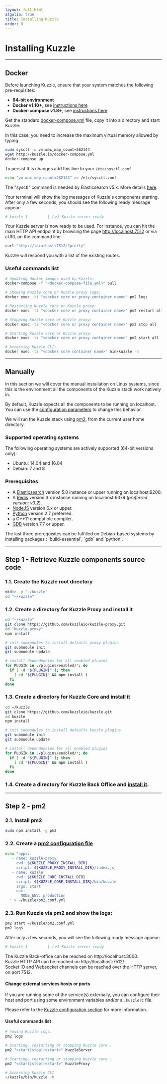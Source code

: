 ```yaml
---
layout: full.html
algolia: true
title: Installing Kuzzle
order: 0
---
```


# Installing Kuzzle

---

## Docker

Before launching Kuzzle, ensure that your system matches the following pre-requisites:

- **64-bit environment**
- **Docker v1.10+**, see [instructions here](https://docs.docker.com/engine/installation/)
- **Docker-compose v1.8+**, see [instructions here](https://docs.docker.com/compose/install/)

Get the standard [docker-compose.yml](http://kuzzle.io/docker-compose.yml) file, copy it into a directory and start Kuzzle:

In this case, you need to increase the maximum virtual memory allowed by typing

```bash
sudo sysctl -w vm.max_map_count=262144
wget http://kuzzle.io/docker-compose.yml
docker-compose up
```

To persist this changes add this line to your `/etc/sysctl.conf`
```bash
echo "vm.max_map_count=262144" >> /etc/sysctl.conf
```

<aside class="notice">
The "sysctl" command is needed by Elasticsearch v5.x. More details <a href="https://www.elastic.co/guide/en/elasticsearch/reference/5.x/vm-max-map-count.html">here</a>.
</aside>

Your terminal will show the log messages of Kuzzle's components starting. After only a few seconds, you should see the following ready message appear:

```bash
# kuzzle_1         | [✔] Kuzzle server ready
```

Your Kuzzle server is now ready to be used. For instance, you can hit the main HTTP API endpoint by browsing the page <a href="http://localhost:7512">http://localhost:7512</a> or via cURL on the command line:

```bash
curl "http://localhost:7512/?pretty"
```

Kuzzle will respond you with a list of the existing routes.


### Useful commands list

```bash
# Updating docker images used by Kuzzle:  
docker-compose -f "<docker-compose-file.yml>" pull

# Showing Kuzzle core or Kuzzle proxy logs:  
docker exec -ti "<docker core or proxy container name>" pm2 logs

# Restarting Kuzzle core or Kuzzle proxy:  
docker exec -ti "<docker core or proxy container name>" pm2 restart all

# Stopping Kuzzle core or Kuzzle proxy:  
docker exec -ti "<docker core or proxy container name>" pm2 stop all

# Starting Kuzzle core or Kuzzle proxy:  
docker exec -ti "<docker core or proxy container name>" pm2 start all

# Accessing Kuzzle CLI:
docker exec -ti "<docker core container name>" bin/kuzzle -h
```

---

## Manually

In this section we will cover the manual installation on Linux systems, since this is the environment all the components of the Kuzzle stack work natively in.

<aside class="notice">
  By default, Kuzzle expects all the components to be running on localhost. You can use the <a href="#configuring-kuzzle">configuration parameters</a> to change this behavior.
</aside>

We will run the Kuzzle stack using [pm2](http://pm2.keymetrics.io/), from the current user home directory.

### Supported operating systems

The following operating systems are actively supported (64-bit versions only):

* Ubuntu: 14.04 and 16.04
* Debian: 7 and 8

### Prerequisites

* A [Elasticsearch](https://www.elastic.co/products/elasticsearch) version 5.0 instance or upper running on localhost:9200.
* A [Redis](http://redis.io/) version 3.x instance running on localhost:6379 (_preferred version: v3.2_).
* [NodeJS](https://nodejs.org/en/download/package-manager/) version 6.x or upper.
* [Python](https://www.python.org/) version 2.7 preferred.
* a C++11 compatible compiler.
* [GDB](https://www.gnu.org/software/gdb/) version 7.7 or upper.

<aside class="notice">
 The last three prerequisites can be fulfilled on Debian-based systems by installing packages : `build-essential`, `gdb` and `python`.
</aside>

---

## Step 1 - Retrieve Kuzzle components source code

### 1.1. Create the Kuzzle root directory

```bash
mkdir -p "~/kuzzle"
cd "~/kuzzle"
```

### 1.2. Create a directory for Kuzzle Proxy and install it

```bash
cd "~/kuzzle"
git clone https://github.com/kuzzleio/kuzzle-proxy.git
cd "kuzzle-proxy"
npm install

# init submodules to install defaults proxy plugins
git submodule init
git submodule update

# install dependencies for all enabled plugins
for PLUGIN in ./plugins/enabled/*; do
  if [ -d "${PLUGIN}" ]; then
    ( cd "${PLUGIN}" && npm install )
  fi
done
```

### 1.3. Create a directory for Kuzzle Core and install it

```bash
cd ~/kuzzle
git clone https://github.com/kuzzleio/kuzzle.git
cd kuzzle
npm install

# init submodules to install defaults kuzzle plugins
git submodule init
git submodule update

# install dependencies for all enabled plugins
for PLUGIN in ./plugins/enabled/*; do
  if [ -d "${PLUGIN}" ]; then
    ( cd "${PLUGIN}" && npm install )
  fi
done
```

### 1.4. Create a directory for Kuzzle Back Office and [install it](#running-kuzzle-backoffice).

---


## Step 2 - pm2

### 2.1. Install pm2

```bash
sudo npm install -g pm2
```

### 2.2. Create a [pm2 configuration file](http://pm2.keymetrics.io/docs/usage/application-declaration/#process-file)

```bash
echo "apps:
   - name: kuzzle-proxy
     cwd: ${KUZZLE_PROXY_INSTALL_DIR}
     script: ${KUZZLE_PROXY_INSTALL_DIR}/index.js
   - name: kuzzle
     cwd: ${KUZZLE_CORE_INSTALL_DIR}
     script: ${KUZZLE_CORE_INSTALL_DIR}/bin/kuzzle
     args: start
     env:
       NODE_ENV: production
  " > ~/kuzzle/pm2.conf.yml
```

### 2.3. Run Kuzzle via pm2 and show the logs:

```bash
pm2 start ~/kuzzle/pm2.conf.yml
pm2 logs
```

After only a few seconds, you will see the following ready message appear:

```bash
# kuzzle_1         | [✔] Kuzzle server ready
```

The Kuzzle Back-office can be reached on http://localhost:3000.  
Kuzzle HTTP API can be reached on http://localhost:7512/  
Socket IO and Websocket channels can be reached over the HTTP server, on port 7512.

#### Change external services hosts or ports

If you are running some of the service(s) externally, you can configure their host and port using some environment variables and/or a `.kuzzlerc` file.

Please refer to the [Kuzzle configuration section](#configuring-kuzzle) for more information.

#### Useful commands list

```bash
# howing Kuzzle logs:
pm2 logs

# Starting, restarting or stopping Kuzzle core :
pm2 "<start|stop|restart>" KuzzleServer

# Starting, restarting or stopping Kuzzle core :  
pm2 "<start|stop|restart>" KuzzleProxy

# Accessing Kuzzle CLI
~/kuzzle/bin/kuzzle -h
```
